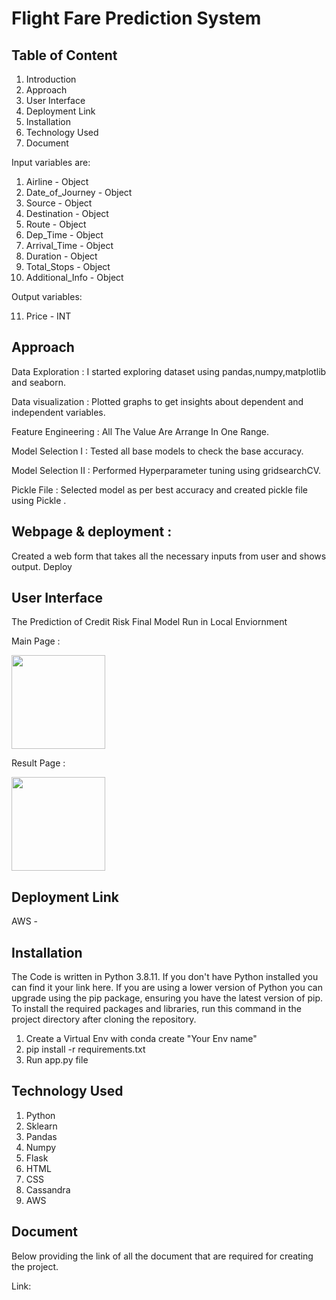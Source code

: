 # **Flight Fare Prediction System**

## **Table of Content**

1. Introduction
2. Approach
3. User Interface
4. Deployment Link
5. Installation
6. Technology Used
7. Document



Input variables are:

1. Airline - Object
2. Date_of_Journey - Object
3. Source - Object
4. Destination - Object
5. Route - Object
6. Dep_Time - Object
7. Arrival_Time - Object
8. Duration - Object
9. Total_Stops - Object
10. Additional_Info - Object


Output variables:

11. Price - INT

## **Approach**

Data Exploration : I started exploring dataset using pandas,numpy,matplotlib and seaborn.

Data visualization : Plotted graphs to get insights about dependent and independent variables.

Feature Engineering : All The Value Are Arrange In One Range.

Model Selection I : Tested all base models to check the base accuracy.

Model Selection II : Performed Hyperparameter tuning using gridsearchCV.

Pickle File : Selected model as per best accuracy and created pickle file using Pickle .

## **Webpage & deployment :**

Created a web form that takes all the necessary inputs from user and shows output.
Deploy

## **User Interface**

The Prediction of Credit Risk Final Model Run in Local Enviornment

Main Page :

<img height="150" src="C:\Users\DELL\Pictures\flight1.PNG" width="150"/>

Result Page :

<img height="150" src="C:\Users\DELL\Pictures\flight.PNG" width="150"/>

## **Deployment Link**

AWS - 

## **Installation**

The Code is written in Python 3.8.11. If you don't have Python installed you can find it your link here. If you are using a lower version of Python you can upgrade using the pip package, ensuring you have the latest version of pip. To install the required packages and libraries, run this command in the project directory after cloning the repository.

1. Create a Virtual Env with conda create "Your Env name"
2. pip install -r requirements.txt
3. Run app.py file

## **Technology Used**

1. Python
2. Sklearn
3. Pandas
4. Numpy
5. Flask
6. HTML
7. CSS
8. Cassandra
9. AWS

## **Document**

Below providing the link of all the document that are required for creating the project.

Link: 